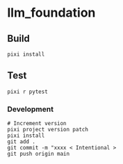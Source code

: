 # llm_foundation


## Build

```
pixi install
```

## Test

```
pixi r pytest
```

### Development

```
# Increment version
pixi project version patch
pixi install
git add .
git commit -m "xxxx < Intentional >
git push origin main
```
